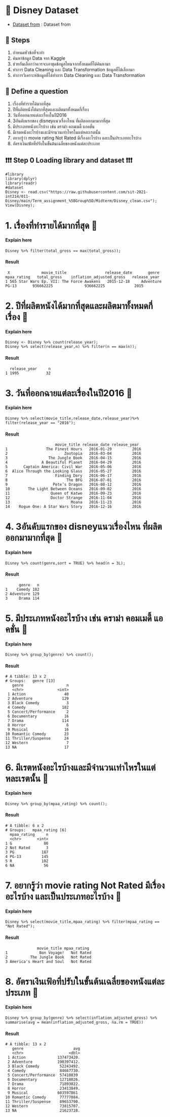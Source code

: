 # 🎯 Disney Dataset
 -  [Dataset from](./Disney_clean.csv) : Dataset from

## 📑 Steps
1. กำหนดหัวข้อที่จะทำ
2. ค้นหาข้อมูล Data จาก Kaggle
3. ช่วยกันเลือกว่าควรจะเอาชุดข้อมูลไหนจากทั้งหมดที่ได้ค้นหามา
4. ทำการ Data Cleaning และ Data Transformation ข้อมูลที่ได้เลือกมา
5. ทำการวิเคราะห์ข้อมูลที่ได้ทำการ Data Cleaning และ Data Transformation 
 
## 📖 Define a question
1. เรื่องที่ทำรายได้มากที่สุด
2. ปีที่ผลิตหนังได้มากที่สุดและผลิตมาทั้งหมดกี่เรื่อง
3. วันที่ออกฉายแต่ละเรื่องในปี2016
4. 3อันดับแรกของ disneyแนวเรื่องไหน ที่ผลิตออกมามากที่สุด
5. มีประเภทหนังอะไรบ้าง เช่น ดราม่า คอมเมดี้ แอคชั่น
6. มีเรตหนังอะไรบ้างและมีจำนวนเท่าไหรในแต่หละเรตนั้น
7. อยากรู้ว่า movie rating Not Rated มีเรื่องอะไรบ้าง และเป็นประเภทอะไรบ้าง
8. อัตราเงินเฟ้อที่ปรับในขั้นต้นเฉลี่ยของหนังแต่ละประเภท


## ❗❗❗ Step 0 Loading library and dataset ❗❗❗
```{R}
#library
library(dplyr)
library(readr)
#dataset
Disney <- read.csv("https://raw.githubusercontent.com/sit-2021-int214/011-Disney/main/Term_assignment_%5BGroup%5D/Midterm/Disney_clean.csv");
View(Disney);
```

# 1. เรื่องที่ทำรายได้มากที่สุด 🍊
#### Explain here
```{R}
Disney %>% filter(total_gross == max(total_gross));
```
#### Result
```{R}
 X              movie_title                 release_date       genre     mpaa_rating   total_gross    inflation_adjusted_gross   release_year
1 565 Star Wars Ep. VII: The Force Awakens   2015-12-18     Adventure       PG-13       936662225              936662225             2015
```

# 2. ปีที่ผลิตหนังได้มากที่สุดและผลิตมาทั้งหมดกี่เรื่อง 🍉
#### Explain here
```{R}
Disney <- Disney %>% count(release_year);
Disney %>% select(release_year,n) %>% filter(n == max(n));
```
#### Result
```{R}
  release_year     n
1 1995            32
```


# 3. วันที่ออกฉายแต่ละเรื่องในปี2016 🍒
#### Explain here
```{R}
Disney %>% select(movie_title,release_date,release_year)%>% filter(release_year == "2016");
```
#### Result
```{R}
                      movie_title release_date release_year
1                 The Finest Hours   2016-01-29         2016
2                         Zootopia   2016-03-04         2016
3                  The Jungle Book   2016-04-15         2016
4               A Beautiful Planet   2016-04-29         2016
5       Captain America: Civil War   2016-05-06         2016
6  Alice Through the Looking Glass   2016-05-27         2016
7                     Finding Dory   2016-06-17         2016
8                          The BFG   2016-07-01         2016
9                    Pete’s Dragon   2016-08-12         2016
10        The Light Between Oceans   2016-09-02         2016
11                  Queen of Katwe   2016-09-23         2016
12                  Doctor Strange   2016-11-04         2016
13                           Moana   2016-11-23         2016
14    Rogue One: A Star Wars Story   2016-12-16         2016
```


# 4. 3อันดับแรกของ disneyแนวเรื่องไหน ที่ผลิตออกมามากที่สุด 🍅
#### Explain here
```{R}
Disney %>% count(genre,sort = TRUE) %>% head(n = 3L);
```
#### Result
```{R}
      genre   n
1    Comedy 182
2 Adventure 129
3     Drama 114
```

# 5. มีประเภทหนังอะไรบ้าง เช่น ดราม่า คอมเมดี้ แอคชั่น 🍆
#### Explain here
```{R}
Disney %>% group_by(genre) %>% count();
```
#### Result
```{R}
# A tibble: 13 x 2
# Groups:   genre [13]
   genre                   n
   <chr>               <int>
 1 Action                 40
 2 Adventure             129
 3 Black Comedy            3
 4 Comedy                182
 5 Concert/Performance     2
 6 Documentary            16
 7 Drama                 114
 8 Horror                  6
 9 Musical                16
10 Romantic Comedy        23
11 Thriller/Suspense      24
12 Western                 7
13 NA                     17
```

 
# 6. มีเรตหนังอะไรบ้างและมีจำนวนเท่าไหรในแต่หละเรตนั้น 🍎
#### Explain here
```{R}
Disney %>% group_by(mpaa_rating) %>% count();
```
#### Result
```{R}
# A tibble: 6 x 2
# Groups:   mpaa_rating [6]
  mpaa_rating     n
  <chr>       <int>
1 G              86
2 Not Rated       3
3 PG            187
4 PG-13         145
5 R             102
6 NA             56
```


# 7. อยากรู้ว่า movie rating Not Rated มีเรื่องอะไรบ้าง และเป็นประเภทอะไรบ้าง 🍋
#### Explain here
```{R}
Disney %>% select(movie_title,mpaa_rating) %>% filter(mpaa_rating == "Not Rated");
```
#### Result
```{R}
              movie_title mpaa_rating
1              Bon Voyage!   Not Rated
2          The Jungle Book   Not Rated
3 America's Heart and Soul   Not Rated
```


# 8. อัตราเงินเฟ้อที่ปรับในขั้นต้นเฉลี่ยของหนังแต่ละประเภท 🍋
#### Explain here
```{R}
Disney %>% group_by(genre) %>% select(inflation_adjusted_gross) %>% summarise(avg = mean(inflation_adjusted_gross, na.rm = TRUE))
```
#### Result
```{R}
# A tibble: 13 x 2
   genre                      avg
   <chr>                    <dbl>
 1 Action              137473420.
 2 Adventure           190397412.
 3 Black Comedy         52243492.
 4 Comedy               84667730.
 5 Concert/Performance  57410839 
 6 Documentary          12718026.
 7 Drama                71893022.
 8 Horror               23413849.
 9 Musical             603597861 
10 Romantic Comedy      77777084.
11 Thriller/Suspense    89653790.
12 Western              73815707.
13 NA                   21623728.
```









